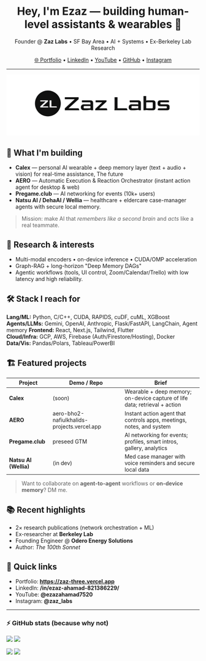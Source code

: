 <!-- PROFILE HEADER -->
<h1 align="center">Hey, I'm Ezaz — building human-level assistants & wearables 👋</h1>
<p align="center">
  Founder @ <b>Zaz Labs</b> • SF Bay Area • AI + Systems • Ex-Berkeley Lab Research
</p>

<p align="center">
  <a href="https://zaz-three.vercel.app" target="_blank">🌐 Portfolio</a> •
  <a href="https://www.linkedin.com/in/ezaz-ahamad-821386229/" target="_blank">LinkedIn</a> •
  <a href="https://www.youtube.com/@ezazahamad7520" target="_blank">YouTube</a> •
  <a href="https://github.com/ezazahamad2003" target="_blank">GitHub</a> •
  <a href="https://www.instagram.com/zaz_labs/" target="_blank">Instagram</a>
</p>

---

<!-- HERO / BANNER -->
<p align="center">
  <img src="./zaz-labs-logo.png" alt="Zaz Labs banner" width="900"/>
</p>

## 🚀 What I'm building
- **Calex** — personal AI wearable + deep memory layer (text + audio + vision) for real-time assistance, The future
- **AERO** — Automatic Execution & Reaction Orchestrator (instant action agent for desktop & web)  
- **Pregame.club** — AI networking for events (10k+ users)  
- **Natsu AI / DehaAI / Wellia** — healthcare + eldercare case-manager agents with secure local memory.

> Mission: make AI that *remembers like a second brain* and *acts* like a real teammate.

## 🧪 Research & interests
- Multi-modal encoders • on-device inference • CUDA/OMP acceleration  
- Graph-RAG + long-horizon "Deep Memory DAGs"  
- Agentic workflows (tools, UI control, Zoom/Calendar/Trello) with low latency and high reliability.

## 🛠️ Stack I reach for
**Lang/ML:** Python, C/C++, CUDA, RAPIDS, cuDF, cuML, XGBoost  
**Agents/LLMs:** Gemini, OpenAI, Anthropic, Flask/FastAPI, LangChain, Agent memory
**Frontend:** React, Next.js, Tailwind, Flutter  
**Cloud/Infra:** GCP, AWS, Firebase (Auth/Firestore/Hosting), Docker  
**Data/Vis:** Pandas/Polars, Tableau/PowerBI

## 🏗 Featured projects
| Project | Demo / Repo | Brief |
|---|---|---|
| **Calex** | (soon) | Wearable + deep memory; on-device capture of life data; retrieval + action |
| **AERO** | aero-bho2-nafiulkhalids-projects.vercel.app | Instant action agent that controls apps, meetings, notes, and system |
| **Pregame.club** | preseed GTM | AI networking for events; profiles, smart intros, gallery, analytics |
| **Natsu AI (Wellia)** | (in dev) | Med case manager with voice reminders and secure local data |

> Want to collaborate on **agent-to-agent** workflows or **on-device memory**? DM me.

## 📚 Recent highlights
- 2× research publications (network orchestration + ML)  
- Ex-researcher at **Berkeley Lab**  
- Founding Engineer @ **Odero Energy Solutions**  
- Author: *The 100th Sonnet*

## 🔗 Quick links
- Portfolio: **https://zaz-three.vercel.app**
- LinkedIn: **/in/ezaz-ahamad-821386229/**
- YouTube: **@ezazahamad7520**
- Instagram: **@zaz_labs**

---

### ⚡ GitHub stats (because why not)
<p align="left">
  <img src="https://github-readme-stats.vercel.app/api?username=ezazahamad2003&show_icons=true&hide_border=true" height="145" />
  <img src="https://github-readme-stats.vercel.app/api/top-langs/?username=ezazahamad2003&layout=compact&hide_border=true" height="145" />
</p>

<!-- FOOTER BADGES -->
<p align="left">
  <a href="https://zaz-three.vercel.app"><img src="https://img.shields.io/badge/Website-online-success?style=flat&logo=vercel" /></a>
  <a href="mailto:ezaz"><img src="https://img.shields.io/badge/Contact-lets%20build-black?style=flat&logo=gmail" /></a>
</p>

<!--
Notes:
- Swap banner URL with any image from your site (hosted on Vercel). Keep width ~900.
- Add repos once public (Calex, AERO, etc.) to the table above.
- Keep it simple; update quarterly.
-->
